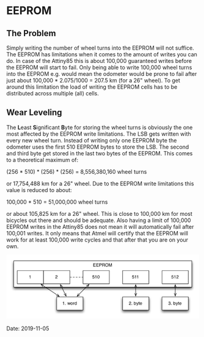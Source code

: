# EEPROM

## The Problem

Simply writing the number of wheel turns into the EEPROM will not suffice. The EEPROM has limitations when it comes to the amount of writes you can do. In case of the Attiny85 this is about 100,000 guaranteed writes before the EEPROM will start to fail. Only being able to write 100,000 wheel turns into the EEPROM e.g. would mean the odometer would be prone to fail after just about 100,000 * 2.075/1000 = 207.5 km (for a 26" wheel). To get around this limitation the load of writing the EEPROM cells has to be distributed across multiple (all) cells.

## Wear Leveling

The **L**east **S**ignificant **B**yte for storing the wheel turns is obviously the one most affected by the EEPROM write limitations. The LSB gets written with every new wheel turn. Instead of writing only one EEPROM byte the odometer uses the first 510 EEPROM bytes to store the LSB. The second and third byte get stored in the last two bytes of the EEPROM. This comes to a theoretical maximum of:

(256 * 510) * (256) * (256) = 8,556,380,160 wheel turns

or 17,754,488 km for a 26" wheel. Due to the EEPROM write limitations this value is reduced to about:

100,000 * 510 = 51,000,000 wheel turns

or about 105,825 km for a 26" wheel. This is close to 100,000 km for most bicycles out there and should be adequate. Also having a limit of 100,000 EEPROM writes in the Attiny85 does not mean it will automatically fail after 100,001 writes. It only means that Atmel will certify that the EEPROM will work for at least 100,000 write cycles and that after that you are on your own.

![eeprom](images/eeprom.png)

Date: 2019-11-05

